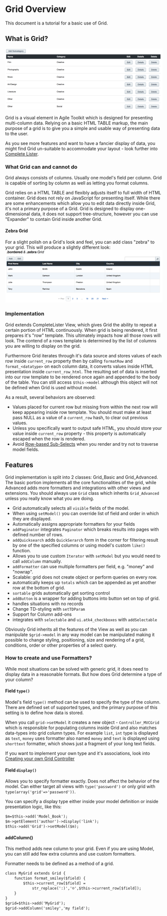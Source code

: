 Grid Overview
====
This document is a tutorial for a basic use of Grid.

What is Grid?
----
![Grid Sample Image](grid1.png)

Grid is a visual element in Agile Toolkit which is designed for presenting multi-column data. Relying on a basic HTML TABLE markup, the main purpose of a grid is to give you a simple and usable way of presenting data to the user.

As you see more features and want to have a fancier display of data, you might find Grid un-suitable to accommodate your layout - look further into [Complete Lister](../lister/overview.md).

### What Grid can and cannot do
Grid always consists of columns. Usually one model's field per column. Grid is capable of sorting by column as well as letting you format columns. 

Grid relies on a HTML TABLE and flexibly adjusts itself to full width of HTML container. Grid does not rely on JavaScript for presenting itself. While there are some enhancements which allow you to edit data directly inside Grid, it's not a primary purpose of a Grid. Grid is designed to display one-dimensional data, it does not support tree-structure, however you can use "Expander" to contain Grid inside another Grid.

#### Zebra Grid
For a slight polish on a Grid's look and feel, you can add class "zebra" to your grid. This will produce a slightly different look:
![Grid Zebra Image](grid2-zebra.png)

### Implementation
Grid extends CompleteLister View, which gives Grid the ability to repeat a certain portion of HTML continuously. When grid is being rendered, it first prepares it's "row" template. This ultimately impacts how all those rows will look. The contend of a rows template is determined by the list of columns you are willing to display on the grid.

Furthermore Grid iterates through it's data source and stores values of each row inside `current_row` property then by calling `formatRow` and `format_<datatype>` on each column data, it converts values inside HTML presentation inside `current_row_html`. The resulting set of data is inserted into our row template to be rendered once again and appended to the body of the table. You can still access `$this->model` although this object will not be defined when Grid is used without model.

As a result, several behaviors are observed:

 - Values placed for current row but missing from within the next row will keep appearing inside row template. You should must make at least pass NULL as a value of a `current_row` hash, to clear out previous values.
 - Unless you specifically want to output safe HTML, you should store your value inside `current_row` property - this property is automatically escaped when the row is rendered.
 - Avoid [Row-based Sub-Selects](../performance.md) when you render and try not to traverse model fields.
 
 Features
 ---
 Grid implementation is split into 2 classes: Grid_Basic and Grid_Advanced. The basic portion implements all the core functionalities of the grid, while Advanced adds more formatters and integrations with other views and extensions. You should always use `Grid` class which inherits `Grid_Advanced` unless you really know what you are doing.
 
 - Grid automatically selects all `visible` fields of the model. 
 - When using `setModel()` you can override list of field and order in which they are displayed.
 - Automatically assigns appropriate formatters for your fields
 - `addPaginator` integrates `Paginator` which breaks results into pages with defined number of rows.
 - `addQuicksearch` adds `QuickSerarch` form in the corner for filtering result by one of the specified columns or using model's custom `like()` function.
 - Allows you to use custom `Iterator` with `setModel` but you would need to call `addColumn` manually.
 - `addFormatter` can use multiple formatters per field, e.g. "money" and "nowrap".
 - Scalable: grid does not create object or perform queries on every row.
 - automatically keeps up `totals` which can be appended as yet another row at the bottom of grid.
 - `sortable` grids automatically get sorting control
 - `addButton` is a wrapper for adding buttons into button set on top of grid.
 - handles situations with no records
 - Change TD-styling with `setTDParam`
 - Support for Column add-ons
 - integrates with `selectable` and `ui.atk4_checkboxes` with `addSelectable`
 
 
Obviously Grid inherits all the features of the View as well as you can manipulate `$grid->model` in any way model can be manipulated making it possible to change styling, positioning, size and rendering of a grid, conditions, order or other properties of a select query.

### How to create and use Formatters?
While most situations can be solved with generic grid, it does need to display data in a reasonable formats. But how does Grid determine a type of your column?

#### Field `type()`
Model's field `type()` method can be used to specify the type of the column. There are defined set of supported types, and the primary purpose of this setting is to define how data is stored.

When you call `grid->setModel` it creates a new object - `Controller_MVCGrid` which is responsible for populating columns inside Grid and also matches data-types into grid column types. For example `list`, `int` type is displayed as `text`, `money` uses formatter also named `money` and `text` is displayed using `shorttext` formatter, which shows just a fragment of your long text fields.

If you want to implement your own type and it's associations, look into [Creating your own Grid Controller](TODO)

#### Field `display()`
Allows you to specify formatter exactly. Does not affect the behavior of the model. Can either target all views with `type('password')` or only grid with `type(array('grid'=>'password'))`. 

You can specify a display type either inside your model definition or inside presentation logic, like this:

    $m=$this->add('Model_Book');
    $m->getElement('author')->display('link');
    $this->add('Grid')->setModel($m);
    
#### addColumn()
This method adds new column to your grid. Even if you are using Model, you can still add few extra columns and use custom formatters.

Formatter needs to be defined as a method of a grid.
    
    class MyGrid extends Grid {
        function format_smiley($field) {
            $this->current_row[$field] = 
                str_replace(':)','☺',$this->current_row[$field]);
        }
    }
    $grid=$this->add('MyGrid');
    $grid->addColumn('smiley','my field');
    